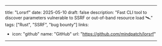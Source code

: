 
---
title: "Lorsrf"
date: 2025-05-10
draft: false
description: "Fast CLI tool to discover parameters vulnerable to SSRF or out-of-band resource load 🛰️."
tags: ["Rust", "SSRF", "bug bounty"]
links:
  - icon: "github"
    name: "GitHub"
    url: "https://github.com/mindpatch/lorsrf"
---
